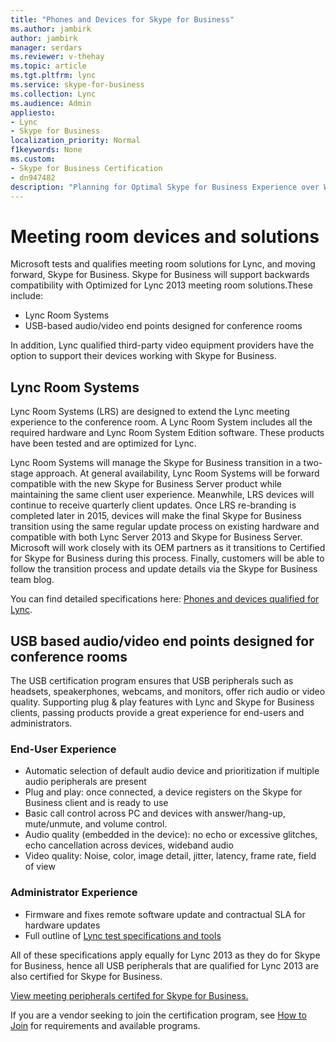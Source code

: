 ```yaml
---
title: "Phones and Devices for Skype for Business"
ms.author: jambirk
author: jambirk
manager: serdars
ms.reviewer: v-thehay
ms.topic: article
ms.tgt.pltfrm: lync
ms.service: skype-for-business
ms.collection: Lync
ms.audience: Admin
appliesto:
- Lync
- Skype for Business 
localization_priority: Normal
f1keywords: None
ms.custom:
- Skype for Business Certification
- dn947482 
description: "Planning for Optimal Skype for Business Experience over Wi-Fi provides the collective information to help you plan an optimal Skype for Business experience in a wireless world."
---
```


# Meeting room devices and solutions
Microsoft tests and qualifies meeting room solutions for Lync, and moving forward, Skype for Business.
Skype for Business will support backwards compatibility with Optimized for Lync 2013 meeting room solutions.These include:
- Lync Room Systems
- USB-based audio/video end points designed for conference rooms

In addition, Lync qualified third-party video equipment providers have the option to support their devices working with Skype for Business.

## Lync Room Systems
Lync Room Systems (LRS) are designed to extend the Lync meeting experience to the conference room. A Lync Room System includes all the required hardware and Lync Room System Edition software. These products have been tested and are optimized for Lync.

Lync Room Systems will manage the Skype for Business transition in a two-stage approach. At general availability, Lync Room Systems will be forward compatible with the new Skype for Business Server product while maintaining the same client user experience. Meanwhile, LRS devices will continue to receive quarterly client updates. Once LRS re-branding is completed later in 2015, devices will make the final Skype for Business transition using the same regular update process on existing hardware and compatible with both Lync Server 2013 and Skype for Business Server. Microsoft will work closely with its OEM partners as it transitions to Certified for Skype for Business during this process. Finally, customers will be able to follow the transition process and update details via the Skype for Business team blog.

You can find detailed specifications here: [Phones and devices qualified for  Lync](../lync-cert/ip-phones.md).

## USB based audio/video end points designed for conference rooms
The USB certification program ensures that USB peripherals such as headsets, speakerphones, webcams, and monitors, offer rich audio or video quality. Supporting plug & play features with Lync and Skype for Business clients, passing products provide a great experience for end-users and administrators.

### End-User Experience
- Automatic selection of default audio device and prioritization if multiple audio peripherals are present
- Plug and play: once connected, a device registers on the Skype for Business client and is ready to use
- Basic call control across PC and devices with answer/hang-up, mute/unmute, and volume control.
- Audio quality (embedded in the device): no echo or excessive glitches, echo cancellation across devices, wideband audio
- Video quality: Noise, color, image detail, jitter, latency, frame rate, field of view  

### Administrator Experience
- Firmware and fixes remote software update and contractual SLA for hardware updates
- Full outline of [Lync test specifications and tools](test-spec.md)

All of these specifications apply equally for Lync 2013 as they do for Skype for Business, hence all USB peripherals that are qualified for Lync 2013 are also certified for Skype for Business.

[View meeting peripherals certifed for Skype for Business.](http://partnersolutions.skypeforbusiness.com/solutionscatalog/ip-phones)

If you are a vendor seeking to join the certification program, see [How to Join](how-to-join.md) for requirements and available programs.

